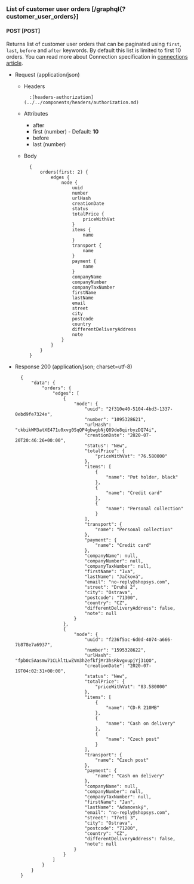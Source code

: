 ### List of customer user orders [/graphql{?customer_user_orders}]

#### POST [POST]

Returns list of customer user orders that can be paginated using `first`, `last`, `before` and `after` keywords.
By default this list is limited to first 10 orders.
You can read more about Connection specification in [connections article](https://relay.dev/graphql/connections.htm).

- Request (application/json)

    - Headers

            :[headers-authorization](../../components/headers/authorization.md)

    - Attributes

        - after
        - first (number) - Default: **10**
        - before
        - last (number)

    - Body

            {
                orders(first: 2) {
                    edges {
                        node {
                            uuid
                            number
                            urlHash
                            creationDate
                            status
                            totalPrice {
                                priceWithVat
                            }
                            items {
                                name
                            }
                            transport {
                                name
                            }
                            payment {
                                name
                            }
                            companyName
                            companyNumber
                            companyTaxNumber
                            firstName
                            lastName
                            email
                            street
                            city
                            postcode
                            country
                            differentDeliveryAddress
                            note
                        }
                    }
                }
            }


- Response 200 (application/json; charset=utf-8)

        {
            "data": {
                "orders": {
                    "edges": [
                        {
                            "node": {
                                "uuid": "2f310e40-5104-4bd3-1337-0ebd9fe7324e",
                                "number": "1095328621",
                                "urlHash": "ckbikWM3atXE471u0xvg0SqQP4gbwgbNjQ89de8qirbyzDQ74i",
                                "creationDate": "2020-07-20T20:46:26+00:00",
                                "status": "New",
                                "totalPrice": {
                                    "priceWithVat": "76.580000"
                                },
                                "items": [
                                    {
                                        "name": "Pot holder, black"
                                    },
                                    {
                                        "name": "Credit card"
                                    },
                                    {
                                        "name": "Personal collection"
                                    }
                                ],
                                "transport": {
                                    "name": "Personal collection"
                                },
                                "payment": {
                                    "name": "Credit card"
                                },
                                "companyName": null,
                                "companyNumber": null,
                                "companyTaxNumber": null,
                                "firstName": "Iva",
                                "lastName": "Jačková",
                                "email": "no-reply@shopsys.com",
                                "street": "Druhá 2",
                                "city": "Ostrava",
                                "postcode": "71300",
                                "country": "CZ",
                                "differentDeliveryAddress": false,
                                "note": null
                            }
                        },
                        {
                            "node": {
                                "uuid": "f236f5ac-6d0d-4074-a666-7b878e7a6937",
                                "number": "1595328622",
                                "urlHash": "fpb0c5Aasmw71CLkltLwZVm3h2efkfjMr3hsRkvgxupjYj31QO",
                                "creationDate": "2020-07-19T04:02:31+00:00",
                                "status": "New",
                                "totalPrice": {
                                    "priceWithVat": "83.580000"
                                },
                                "items": [
                                    {
                                        "name": "CD-R 210MB"
                                    },
                                    {
                                        "name": "Cash on delivery"
                                    },
                                    {
                                        "name": "Czech post"
                                    }
                                ],
                                "transport": {
                                    "name": "Czech post"
                                },
                                "payment": {
                                    "name": "Cash on delivery"
                                },
                                "companyName": null,
                                "companyNumber": null,
                                "companyTaxNumber": null,
                                "firstName": "Jan",
                                "lastName": "Adamovský",
                                "email": "no-reply@shopsys.com",
                                "street": "Třetí 3",
                                "city": "Ostrava",
                                "postcode": "71200",
                                "country": "CZ",
                                "differentDeliveryAddress": false,
                                "note": null
                            }
                        }
                    ]
                }
            }
        }

